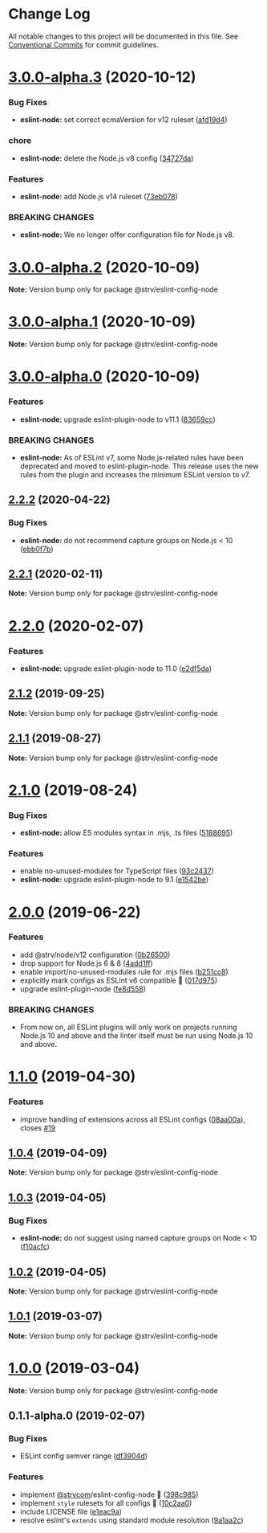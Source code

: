 # Change Log

All notable changes to this project will be documented in this file.
See [Conventional Commits](https://conventionalcommits.org) for commit guidelines.

# [3.0.0-alpha.3](https://github.com/strvcom/code-quality-tools/compare/@strv/eslint-config-node@3.0.0-alpha.2...@strv/eslint-config-node@3.0.0-alpha.3) (2020-10-12)


### Bug Fixes

* **eslint-node:** set correct ecmaVersion for v12 ruleset ([afd19d4](https://github.com/strvcom/code-quality-tools/commit/afd19d44174555593e7421b0245dbc2064329263))


### chore

* **eslint-node:** delete the Node.js v8 config ([34727da](https://github.com/strvcom/code-quality-tools/commit/34727daf8f3f94105e9d830c5b7fc45e4d5eb5c9))


### Features

* **eslint-node:** add Node.js v14 ruleset ([73eb078](https://github.com/strvcom/code-quality-tools/commit/73eb0788c652f68288be73dbc8334a8f6ffeae2c))


### BREAKING CHANGES

* **eslint-node:** We no longer offer configuration file for Node.js v8.





# [3.0.0-alpha.2](https://github.com/strvcom/code-quality-tools/compare/@strv/eslint-config-node@3.0.0-alpha.1...@strv/eslint-config-node@3.0.0-alpha.2) (2020-10-09)

**Note:** Version bump only for package @strv/eslint-config-node





# [3.0.0-alpha.1](https://github.com/strvcom/code-quality-tools/compare/@strv/eslint-config-node@3.0.0-alpha.0...@strv/eslint-config-node@3.0.0-alpha.1) (2020-10-09)

**Note:** Version bump only for package @strv/eslint-config-node





# [3.0.0-alpha.0](https://github.com/strvcom/code-quality-tools/compare/@strv/eslint-config-node@2.2.2...@strv/eslint-config-node@3.0.0-alpha.0) (2020-10-09)


### Features

* **eslint-node:** upgrade eslint-plugin-node to v11.1 ([83659cc](https://github.com/strvcom/code-quality-tools/commit/83659cc245220a08fce7d5d27e534c3bacb6dd47))


### BREAKING CHANGES

* **eslint-node:** As of ESLint v7, some Node.js-related rules have been deprecated and moved to eslint-plugin-node. This release uses the new rules from the plugin and increases the minimum ESLint version to v7.





## [2.2.2](https://github.com/strvcom/code-quality-tools/compare/@strv/eslint-config-node@2.2.1...@strv/eslint-config-node@2.2.2) (2020-04-22)


### Bug Fixes

* **eslint-node:** do not recommend capture groups on Node.js < 10 ([ebb0f7b](https://github.com/strvcom/code-quality-tools/commit/ebb0f7b63df4bb9f79be65f293202f8f0a4db242))





## [2.2.1](https://github.com/strvcom/code-quality-tools/compare/@strv/eslint-config-node@2.2.0...@strv/eslint-config-node@2.2.1) (2020-02-11)

**Note:** Version bump only for package @strv/eslint-config-node





# [2.2.0](https://github.com/strvcom/code-quality-tools/compare/@strv/eslint-config-node@2.1.2...@strv/eslint-config-node@2.2.0) (2020-02-07)


### Features

* **eslint-node:** upgrade eslint-plugin-node to 11.0 ([e2df5da](https://github.com/strvcom/code-quality-tools/commit/e2df5da8b10871f9931988e865f28997d05d4e74))





## [2.1.2](https://github.com/strvcom/code-quality-tools/compare/@strv/eslint-config-node@2.1.1...@strv/eslint-config-node@2.1.2) (2019-09-25)

**Note:** Version bump only for package @strv/eslint-config-node





## [2.1.1](https://github.com/strvcom/code-quality-tools/compare/@strv/eslint-config-node@2.1.0...@strv/eslint-config-node@2.1.1) (2019-08-27)

**Note:** Version bump only for package @strv/eslint-config-node





# [2.1.0](https://github.com/strvcom/code-quality-tools/compare/@strv/eslint-config-node@2.0.0...@strv/eslint-config-node@2.1.0) (2019-08-24)


### Bug Fixes

* **eslint-node:** allow ES modules syntax in .mjs, .ts files ([5188695](https://github.com/strvcom/code-quality-tools/commit/5188695))


### Features

* enable no-unused-modules for TypeScript files ([93c2437](https://github.com/strvcom/code-quality-tools/commit/93c2437))
* **eslint-node:** upgrade eslint-plugin-node to 9.1 ([e1542be](https://github.com/strvcom/code-quality-tools/commit/e1542be))





# [2.0.0](https://github.com/strvcom/code-quality-tools/compare/@strv/eslint-config-node@1.1.0...@strv/eslint-config-node@2.0.0) (2019-06-22)


### Features

* add @strv/node/v12 configuration ([0b26500](https://github.com/strvcom/code-quality-tools/commit/0b26500))
* drop support for Node.js 6 & 8 ([4add1ff](https://github.com/strvcom/code-quality-tools/commit/4add1ff))
* enable import/no-unused-modules rule for .mjs files ([b251cc8](https://github.com/strvcom/code-quality-tools/commit/b251cc8))
* explicitly mark configs as ESLint v6 compatible 🎉 ([017d975](https://github.com/strvcom/code-quality-tools/commit/017d975))
* upgrade eslint-plugin-node ([fe8d558](https://github.com/strvcom/code-quality-tools/commit/fe8d558))


### BREAKING CHANGES

* From now on, all ESLint plugins will only work on projects running Node.js 10 and above and the linter itself must be run using Node.js 10 and above.





# [1.1.0](https://github.com/strvcom/code-quality-tools/compare/@strv/eslint-config-node@1.0.4...@strv/eslint-config-node@1.1.0) (2019-04-30)


### Features

* improve handling of extensions across all ESLint configs ([08aa00a](https://github.com/strvcom/code-quality-tools/commit/08aa00a)), closes [#19](https://github.com/strvcom/code-quality-tools/issues/19)





## [1.0.4](https://github.com/strvcom/code-quality-tools/compare/@strv/eslint-config-node@1.0.3...@strv/eslint-config-node@1.0.4) (2019-04-09)

**Note:** Version bump only for package @strv/eslint-config-node





## [1.0.3](https://github.com/strvcom/code-quality-tools/compare/@strv/eslint-config-node@1.0.2...@strv/eslint-config-node@1.0.3) (2019-04-05)


### Bug Fixes

* **eslint-node:** do not suggest using named capture groups on Node < 10 ([f10acfc](https://github.com/strvcom/code-quality-tools/commit/f10acfc))





## [1.0.2](https://github.com/strvcom/code-quality-tools/compare/@strv/eslint-config-node@1.0.1...@strv/eslint-config-node@1.0.2) (2019-04-05)

**Note:** Version bump only for package @strv/eslint-config-node





## [1.0.1](https://github.com/strvcom/code-quality-tools/compare/@strv/eslint-config-node@1.0.0...@strv/eslint-config-node@1.0.1) (2019-03-07)

**Note:** Version bump only for package @strv/eslint-config-node





# [1.0.0](https://github.com/strvcom/code-quality-tools/compare/@strv/eslint-config-node@0.1.1-alpha.0...@strv/eslint-config-node@1.0.0) (2019-03-04)

**Note:** Version bump only for package @strv/eslint-config-node





## 0.1.1-alpha.0 (2019-02-07)


### Bug Fixes

* ESLint config semver range ([df3904d](https://github.com/strvcom/code-quality-tools/commit/df3904d))


### Features

* implement [@strvcom](https://github.com/strvcom)/eslint-config-node 🚀 ([398c985](https://github.com/strvcom/code-quality-tools/commit/398c985))
* implement `style` rulesets for all configs 🚀 ([10c2aa0](https://github.com/strvcom/code-quality-tools/commit/10c2aa0))
* include LICENSE file ([e1eac9a](https://github.com/strvcom/code-quality-tools/commit/e1eac9a))
* resolve eslint's `extends` using standard module resolution ([9a1aa2c](https://github.com/strvcom/code-quality-tools/commit/9a1aa2c))
